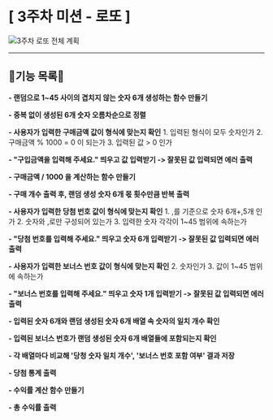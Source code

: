 # [ 3주차 미션 - 로또 ]

![3주차 로또 전체 계획](https://user-images.githubusercontent.com/74524184/201308446-ae8b6864-8438-4721-84b8-56a5724a8c2a.png)

---

## 🍒기능 목록🍒

**- 랜덤으로 1~45 사이의 겹치지 않는 숫자 6개 생성하는 함수 만들기**

**- 중복 없이 생성된 6개 숫자 오름차순으로 정렬**

**- 사용자가 입력한 구매금액 값이 형식에 맞는지 확인** 1. 입력된 형식이 모두 숫자인가 2. 구매금액 % 1000 = 0 이 되는가 3. 입력된 값 > 0 인가

**- "구입금액을 입력해 주세요." 띄우고 값 입력받기 -> 잘못된 값 입력되면 에러 출력**

**- 구매금액 / 1000 을 계산하는 함수 만들기**

**- 구매 개수 출력 후, 랜덤 생성 숫자 6개 몫 횟수만큼 반복 출력**

**- 사용자가 입력한 당첨 번호 값이 형식에 맞는지 확인** 1. ,를 기준으로 숫자 6개+,5개 인가 2. 숫자와 ,로만 구성되어 있는가 3. 입력한 숫자 각각이 1~45 범위에 속하는가

**- "당첨 번호를 입력해 주세요." 띄우고 숫자 6개 입력받기 -> 잘못된 값 입력되면 에러 출력**

**- 사용자가 입력한 보너스 번호 값이 형식에 맞는지 확인** 2. 숫자인가 3. 값이 1~45 범위에 속하는가

**- "보너스 번호를 입력해 주세요." 띄우고 숫자 1개 입력받기 -> 잘못된 값 입력되면 에러 출력**

**- 입력된 숫자 6개와 랜덤 생성된 숫자 6개 배열 속 숫자의 일치 개수 확인**

**- 입력된 보너스 번호가 랜덤 생성된 숫자 6개 배열들에 포함되는지 확인**

**- 각 배열마다 비교해 '당청 숫자 일치 개수', '보너스 번호 포함 여부' 결과 저장**

**- 당첨 통계 출력**

**- 수익률 계산 함수 만들기**

**- 총 수익률 출력**
